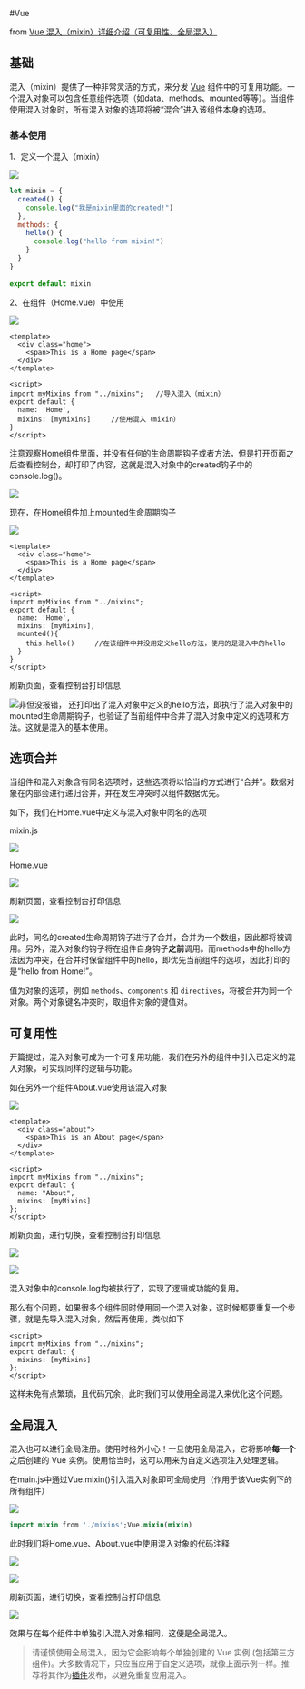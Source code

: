 #Vue 

from [Vue 混入（mixin）详细介绍（可复用性、全局混入）](https://blog.csdn.net/qq_41809113/article/details/121912330)
## 基础

混入（mixin）提供了一种非常灵活的方式，来分发 [Vue](https://so.csdn.net/so/search?q=Vue&spm=1001.2101.3001.7020) 组件中的可复用功能。一个混入对象可以包含任意组件选项（如data、methods、mounted等等）。当组件使用混入对象时，所有混入对象的选项将被“混合”进入该组件本身的选项。 

### 基本使用

1、定义一个混入（mixin）

![](https://img-blog.csdnimg.cn/391d4f2d536e4b0cab78dbd56b262cd4.png?x-oss-process=image/watermark,type_d3F5LXplbmhlaQ,shadow_50,text_Q1NETiBA5YmN56uv5LiN6YeK5Y23bGVv,size_20,color_FFFFFF,t_70,g_se,x_16)

```js
let mixin = {
  created() {
    console.log("我是mixin里面的created!")
  },
  methods: {
    hello() {
      console.log("hello from mixin!")
    }
  }
}
 
export default mixin
```

2、在组件（Home.vue）中使用

![](https://img-blog.csdnimg.cn/af21c7a4069e4c478cba30821f9f04bb.png?x-oss-process=image/watermark,type_d3F5LXplbmhlaQ,shadow_50,text_Q1NETiBA5YmN56uv5LiN6YeK5Y23bGVv,size_20,color_FFFFFF,t_70,g_se,x_16)

```vue
<template>
  <div class="home">
    <span>This is a Home page</span>
  </div>
</template>
 
<script>
import myMixins from "../mixins";   //导入混入（mixin）
export default {
  name: 'Home',
  mixins: [myMixins]     //使用混入（mixin）
}
</script>
```

注意观察Home组件里面，并没有任何的生命周期钩子或者方法，但是打开页面之后查看控制台，却打印了内容，这就是混入对象中的created钩子中的console.log()。

![](https://img-blog.csdnimg.cn/e687dcd133644950a84d0baad3acf48f.png?x-oss-process=image/watermark,type_d3F5LXplbmhlaQ,shadow_50,text_Q1NETiBA5YmN56uv5LiN6YeK5Y23bGVv,size_20,color_FFFFFF,t_70,g_se,x_16)

现在，在Home组件加上mounted生命周期钩子

![](https://img-blog.csdnimg.cn/be0d9326b1e14a3a82780cadce1e8840.png?x-oss-process=image/watermark,type_d3F5LXplbmhlaQ,shadow_50,text_Q1NETiBA5YmN56uv5LiN6YeK5Y23bGVv,size_20,color_FFFFFF,t_70,g_se,x_16)

```vue
<template>
  <div class="home">
    <span>This is a Home page</span>
  </div>
</template>
 
<script>
import myMixins from "../mixins";
export default {
  name: 'Home',
  mixins: [myMixins],
  mounted(){         
    this.hello()     //在该组件中并没用定义hello方法，使用的是混入中的hello
  }
}
</script>
```

刷新页面，查看控制台打印信息

![](https://img-blog.csdnimg.cn/f65aced468c14ee7ae71ce12fc45f8ea.png?x-oss-process=image/watermark,type_d3F5LXplbmhlaQ,shadow_50,text_Q1NETiBA5YmN56uv5LiN6YeK5Y23bGVv,size_20,color_FFFFFF,t_70,g_se,x_16)非但没报错， 还打印出了混入对象中定义的hello方法，即执行了混入对象中的mounted生命周期钩子，也验证了当前组件中合并了混入对象中定义的选项和方法。这就是混入的基本使用。

## 选项合并

当组件和混入对象含有同名选项时，这些选项将以恰当的方式进行“合并”。数据对象在内部会进行递归合并，并在发生冲突时以组件数据优先。

如下，我们在Home.vue中定义与混入对象中同名的选项

mixin.js

![](https://img-blog.csdnimg.cn/60c397b967db4af492bae774be901e76.png?x-oss-process=image/watermark,type_d3F5LXplbmhlaQ,shadow_50,text_Q1NETiBA5YmN56uv5LiN6YeK5Y23bGVv,size_20,color_FFFFFF,t_70,g_se,x_16)

Home.vue 

![](https://img-blog.csdnimg.cn/10107f8eabf849739acbbb51dc2e5b1d.png?x-oss-process=image/watermark,type_d3F5LXplbmhlaQ,shadow_50,text_Q1NETiBA5YmN56uv5LiN6YeK5Y23bGVv,size_20,color_FFFFFF,t_70,g_se,x_16)

刷新页面，查看控制台打印信息

![](https://img-blog.csdnimg.cn/3aa62990db7449a8875a84b73a2789f9.png?x-oss-process=image/watermark,type_d3F5LXplbmhlaQ,shadow_50,text_Q1NETiBA5YmN56uv5LiN6YeK5Y23bGVv,size_20,color_FFFFFF,t_70,g_se,x_16)

此时，同名的created生命周期钩子进行了合并，合并为一个数组，因此都将被调用。另外，混入对象的钩子将在组件自身钩子**之前**调用。而methods中的hello方法因为冲突，在合并时保留组件中的hello，即优先当前组件的选项，因此打印的是“hello from Home!”。

值为对象的选项，例如 `methods`、`components` 和 `directives`，将被合并为同一个对象。两个对象键名冲突时，取组件对象的键值对。

## 可复用性

开篇提过，混入对象可成为一个可复用功能，我们在另外的组件中引入已定义的混入对象，可实现同样的逻辑与功能。

如在另外一个组件About.vue使用该混入对象

![](https://img-blog.csdnimg.cn/ce15a00df5ab4f91bf8f9ec7314fdd82.png?x-oss-process=image/watermark,type_d3F5LXplbmhlaQ,shadow_50,text_Q1NETiBA5YmN56uv5LiN6YeK5Y23bGVv,size_20,color_FFFFFF,t_70,g_se,x_16)

```vue
<template>
  <div class="about">
    <span>This is an About page</span>
  </div>
</template>
 
<script>
import myMixins from "../mixins";
export default {
  name: "About",
  mixins: [myMixins]
};
</script>
```

刷新页面，进行切换，查看控制台打印信息

![](https://img-blog.csdnimg.cn/4ae4fa83bf1f41e18ad4b528359df367.png?x-oss-process=image/watermark,type_d3F5LXplbmhlaQ,shadow_50,text_Q1NETiBA5YmN56uv5LiN6YeK5Y23bGVv,size_20,color_FFFFFF,t_70,g_se,x_16)

![](https://img-blog.csdnimg.cn/cafb6d6b49d84989bcf305b4e7a0e9c5.png?x-oss-process=image/watermark,type_d3F5LXplbmhlaQ,shadow_50,text_Q1NETiBA5YmN56uv5LiN6YeK5Y23bGVv,size_20,color_FFFFFF,t_70,g_se,x_16)

混入对象中的console.log均被执行了，实现了逻辑或功能的复用。

那么有个问题，如果很多个组件同时使用同一个混入对象，这时候都要重复一个步骤，就是先导入混入对象，然后再使用，类似如下

```vue
<script>
import myMixins from "../mixins";
export default {
  mixins: [myMixins]
};
</script>
```

这样未免有点繁琐，且代码冗余，此时我们可以使用全局混入来优化这个问题。

## 全局混入

混入也可以进行全局注册。使用时格外小心！一旦使用全局混入，它将影响**每一个**之后创建的 Vue 实例。使用恰当时，这可以用来为自定义选项注入处理逻辑。

在main.js中通过Vue.mixin()引入混入对象即可全局使用（作用于该Vue实例下的所有组件）

![](https://img-blog.csdnimg.cn/34a834298b6f4bbc8aa257ce019d097d.png?x-oss-process=image/watermark,type_d3F5LXplbmhlaQ,shadow_50,text_Q1NETiBA5YmN56uv5LiN6YeK5Y23bGVv,size_20,color_FFFFFF,t_70,g_se,x_16)

```dart
import mixin from './mixins';Vue.mixin(mixin)
```

此时我们将Home.vue、About.vue中使用混入对象的代码注释

![](https://img-blog.csdnimg.cn/18528d0f2d2e495abbd1550d75b28303.png?x-oss-process=image/watermark,type_d3F5LXplbmhlaQ,shadow_50,text_Q1NETiBA5YmN56uv5LiN6YeK5Y23bGVv,size_20,color_FFFFFF,t_70,g_se,x_16)

![](https://img-blog.csdnimg.cn/ab09c706dcfe4dc7ad04932a930cda85.png?x-oss-process=image/watermark,type_d3F5LXplbmhlaQ,shadow_50,text_Q1NETiBA5YmN56uv5LiN6YeK5Y23bGVv,size_20,color_FFFFFF,t_70,g_se,x_16)

刷新页面，进行切换，查看控制台打印信息

![](https://img-blog.csdnimg.cn/b3dbe4ae0c7a4c1598145b26ab6df255.png?x-oss-process=image/watermark,type_d3F5LXplbmhlaQ,shadow_50,text_Q1NETiBA5YmN56uv5LiN6YeK5Y23bGVv,size_20,color_FFFFFF,t_70,g_se,x_16)

效果与在每个组件中单独引入混入对象相同，这便是全局混入。

> 请谨慎使用全局混入，因为它会影响每个单独创建的 Vue 实例 (包括第三方组件)。大多数情况下，只应当应用于自定义选项，就像上面示例一样。推荐将其作为[插件](https://cn.vuejs.org/v2/guide/plugins.html "插件")发布，以避免重复应用混入。